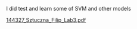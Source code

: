 I did test and learn some of SVM and other models



[144327_Sztuczna_Filip_Lab3.pdf](https://github.com/user-attachments/files/15741328/144327_Sztuczna_Filip_Lab3.pdf)

